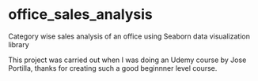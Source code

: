# office_sales_analysis
Category wise sales analysis of an office using Seaborn data visualization library


This project was carried out when I was doing an Udemy course by Jose Portilla, thanks for creating such a good beginnner level course.


